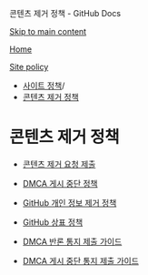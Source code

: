 콘텐츠 제거 정책 - GitHub Docs

[Skip to main content](#main-content)

[Home](/ko)

[Site policy](/ko/site-policy)

* [사이트 정책](/ko/site-policy)/
* [콘텐츠 제거 정책](/ko/site-policy/content-removal-policies)

콘텐츠 제거 정책
==========

* [콘텐츠 제거 요청 제출](/ko/site-policy/content-removal-policies/submitting-content-removal-requests)

* [DMCA 게시 중단 정책](/ko/site-policy/content-removal-policies/dmca-takedown-policy)

* [GitHub 개인 정보 제거 정책](/ko/site-policy/content-removal-policies/github-private-information-removal-policy)

* [GitHub 상표 정책](/ko/site-policy/content-removal-policies/github-trademark-policy)

* [DMCA 반론 통지 제출 가이드](/ko/site-policy/content-removal-policies/guide-to-submitting-a-dmca-counter-notice)

* [DMCA 게시 중단 통지 제출 가이드](/ko/site-policy/content-removal-policies/guide-to-submitting-a-dmca-takedown-notice)
